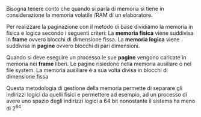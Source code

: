 Bisogna tenere conto che quando si parla di memoria si tiene in considerazione la memoria volatile /RAM di un elaboratore.

Per realizzare la paginazione con il metodo di base dividiamo la memoria in fisica e logica secondo i seguenti criteri:
La **memoria fisica** viene suddivisa in **frame** ovvero blocchi di dimensione fissa.
La **memoria logica** viene suddivisa in **pagine** ovvero blocchi di pari dimensioni.

Quando si deve eseguire un processo le sue **pagine** vengono caricate in memoria nei **frame** liberi.
Le pagine risiedono nella memoria ausiliare o nel file system.
La memoria ausiliare é a sua volta divisa in blocchi di dimensione fissa

Questa metodologia di gestione della memoria permette di separare gli indirizzi logici da quelli fisici e permettere ad esempio, ad un processo di avere uno spazio degli indirizzi logici a 64 bit nonostante il sistema ha meno di $2^{64}$.  